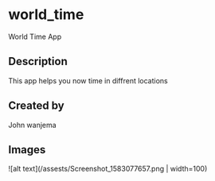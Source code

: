 # world_time

World Time App

## Description

This app helps you now time in diffrent locations

## Created by
John wanjema
## Images

![alt text](/assests/Screenshot_1583077657.png | width=100)


